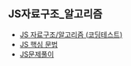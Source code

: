 ## JS자료구조_알고리즘
- [JS 자료구조/알고리즘 (코딩테스트)](./dataStructureJS.md)
- [JS 핵심 문법](./JSgrammar.md)
- [JS문제풀이](./JS%EB%AC%B8%EC%A0%9C%ED%92%80%EC%9D%B4/README.md)